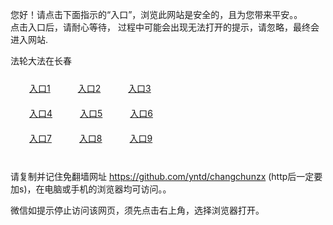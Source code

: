 您好！请点击下面指示的“入口”，浏览此网站是安全的，且为您带来平安。。 <br/>
点击入口后，请耐心等待， 过程中可能会出现无法打开的提示，请忽略，最终会进入网站. </br>

法轮大法在长春<br/>
<div style="padding:10px"><a style="margin:20px" target="_blank" href="https://d2h13bggnspk5x.cloudfront.net/2Qpsp?cnoxrc" id="ccLink1" rel="nofollow">入口1</a> <a target="_blank" style="margin:20px" href="https://d37bkq1ngykfw8.cloudfront.net/2Qpsp?vqbvo" id="ccLink2" rel="nofollow">入口2</a> <a style="margin:20px" target="_blank" href="https://d1u391v0n637oo.cloudfront.net/2Qpsp?zmkzmzof" id="ccLink3" rel="nofollow">入口3</a></div>

<div style="padding:10px" ><a style="margin:20px" target="_blank" href="https://d2h13bggnspk5x.cloudfront.net/2Qpsp?cnoxrc" id="ccLink4" rel="nofollow">入口4</a> <a style="margin:20px" href="https://d37bkq1ngykfw8.cloudfront.net/2Qpsp?vqbvo" target="_blank" id="ccLink5" rel="nofollow">入口5</a> <a style="margin:20px" href="https://d1u391v0n637oo.cloudfront.net/2Qpsp?zmkzmzof" target="_blank" id="ccLink6" rel="nofollow">入口6</a></div>

<div style="padding:10px"><a style="margin:20px" target="_blank" href="https://d2h13bggnspk5x.cloudfront.net/2Qpsp?cnoxrc" id="ccLink7" rel="nofollow">入口7</a> <a style="margin:20px" href="https://d37bkq1ngykfw8.cloudfront.net/2Qpsp?vqbvo" target="_blank" id="ccLink8" rel="nofollow">入口8</a> <a style="margin:20px" target="_blank" href="https://d1u391v0n637oo.cloudfront.net/2Qpsp?zmkzmzof" id="ccLink9" rel="nofollow">入口9</a></div>

<br/>



请复制并记住免翻墙网址 https://github.com/yntd/changchunzx (http后一定要加s)，在电脑或手机的浏览器均可访问。。<br/>

微信如提示停止访问该网页，须先点击右上角，选择浏览器打开。
